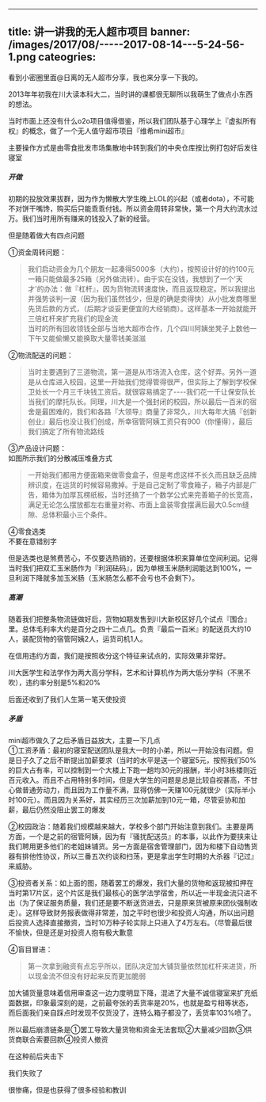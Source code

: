 
---
title: 讲一讲我的无人超市项目
banner: /images/2017/08/-----2017-08-14---5-24-56-1.png
cateogries: 
---
<!--kg-card-begin: markdown--><p>看到小密圈里面@日离的无人超市分享，我也来分享一下我的。</p>
<p>2013年年初我在川大读本科大二，当时讲的课都很无聊所以我萌生了做点小东西的想法。</p>
<p>当时市面上还没有什么o2o项目值得借鉴，所以我们团队基于心理学上『虚拟所有权』的概念，做了一个无人值守超市项目『维希mini超市』</p>
<p>主要操作方式是由零食批发市场集散地中转到我们的中央仓库按比例打包好后发往寝室</p>
<h5 id="">开做</h5>
<p>初期的投放效果拔群，因为作为懒散大学生晚上LOL的兴起（或者dota），不可能不对饼干嘴馋，购买后只能乖乖付钱。所以资金周转非常快，第一个月大约流水过万。我们当时用所有赚来的钱投入了新的经营。</p>
<p>但是随着做大有四点问题</p>
<p>①资金周转问题：</p>
<blockquote>
<p>我们启动资金为几个朋友一起凑得5000多（大约），按照设计好的约100元一箱只能做最多25箱（另外做流转）。由于实在没钱，我想到了一个'天才'的办法：做『杠杆』，因为货物流转速度快，而且返现稳定。所以我提出并强势谈判一波（因为我们虽然钱少，但是的确是卖得快）从小批发商哪里先货后款的方式，（后期才谈妥更便宜的大经销商）。这样基本一开始就能开三倍杠杆来扩充我们的现金流<br>
<img src="/images/2017/08/IMG_20130526_151914.jpg" alt="" loading="lazy"><br>
当时的所有回收领钱全部与当地大超市合作，几个四川阿姨坐凳子上数他一下午又能偷懒又能换取大量零钱美滋滋</p>
</blockquote>
<p>②物流配送的问题：</p>
<blockquote>
<p>当时主要遇到了三道物流，第一道是从市场流入仓库，这个好弄。另外一道是从仓库进入校园，这里一开始我们觉得管得很严，但实际上了解到学校保卫处长一个月三千块钱工资后。就很容易搞定了----我们花一千让保安队长当我们的摩托队长。同理，川大是一个强封闭的校园，所以最后一百米的宿舍是最困难的，我们和各路『大领导』商量了非常久，川大每年大搞『创新创业』最后也没让我们创成，所幸宿管阿姨工资只有900（你懂得），最后我们搞定了所有物流路线</p>
</blockquote>
<p>③产品设计问题：<br>
<img src="/images/2017/08/thumbnail.jpeg" alt="" loading="lazy"><br>
如图所示我们的分散减压堆叠方式</p>
<blockquote>
<p>一开始我们都用方便面箱来做零食盒子，但是考虑这样不长久而且缺乏品牌辨识度，在运货的时候容易撒掉。于是自己定制了零食箱子，箱子内部是广告，箱体为加厚瓦楞纸板，当时还搞了一个数学公式来完善箱子的长宽高，满足无论怎么摆放都左右重量对称、市面上盒装零食摆满后最大0.5cm缝隙、总体积最小三个条件。</p>
</blockquote>
<p>④零食选类<br>
<img src="/images/2017/08/IMG_20130509_124939.jpg" alt="" loading="lazy"><br>
不要在意错别字</p>
<p>但是选类也是煞费苦心，不仅要选热销的，还要根据体积来算单位空间利润。记得当时我们把双汇玉米肠作为『利润砝码』，因为单根玉米肠利润能达到100%，一旦利润下降就多加玉米肠（玉米肠怎么都不会亏也不会剩下）。</p>
<h5 id="">高潮</h5>
<p>随着我们把整条物流链做好后，货物如期发售到川大新校区好几个试点『围合』里。总体毛利率大约是百分之四十二点几。负责『最后一百米』的配送员大约10人，装配货物的宿管阿姨2人，运货司机1人。</p>
<p>在信用违约方面，我们是按照收分这个特征来试点的，实际效果非常好。</p>
<p>川大医学生和法学作为两大高分学科，艺术和计算机作为两大低分学科（不黑不吹），违约率分别是5%和20%</p>
<p>后面还收到了我们人生第一笔天使投资</p>
<h5 id="">矛盾</h5>
<p>mini超市做久了之后矛盾日益放大，主要一下几点<br>
<img src="/images/2017/08/-----.png" alt="" loading="lazy"><br>
①工资矛盾：最初的寝室配送团队是我大一时的小弟，所以一开始没有问题。但是日子久了之后不断提出加薪要求（当时的水平是送一个寝室5元，按照我们50%的巨大占有率，可以控制到一个大楼上下跑一趟均30元的报酬，半小时3栋楼则近百元收入。而且不占用特别多时间，但是大学生的问题是总是比较自视甚高，不甘心做普通劳动力，而且因为工作量不满，显得仿佛一天赚100元就很少（实际半小时100元）。而且因为关系好，其实经历三次加薪加到10元一箱，尽管妥协和加薪，最后仍然没阻止罢工的爆发</p>
<p>②校园政治：随着我们规模越来越大，学校多个部门开始注意到我们。主要是两方面，一个是之前的宿管阿姨，因为有『骚扰配送员』的本事，以此作为要挟来让我们聘用更多他们的老姐妹铺货。另一方面是宿舍管理部门，因为和楼下自动售货器有排他性协议，所以三番五次约谈和扫荡，更是拿出学生时期的大杀器『记过』来威胁。<br>
<img src="/images/2017/08/-----2017-08-14---5-24-56.png" alt="" loading="lazy"></p>
<p>③投资者关系：如上面的图，随着罢工的爆发，我们大量的货物和返现被扣押在当时第17片区，这个片区是我们最核心的医学法学宿舍，所以近一半现金流只进不出（为了保证服务质量，我们还是要不断送货进去，只是原来货被原来团伙强制收走）。这样导致财务报表做得非常差，加之平时也很少和投资人沟通，所以出问题后投资人选择直接撤资，当时10万种子轮实际上只进入了4万左右。（尽管最后很不愉快，但是还是对投资人抱有极大歉意</p>
<p>④盲目冒进：</p>
<blockquote>
<p>第一次拿到融资有点忘乎所以，团队决定加大铺货量依然加杠杆来进货，所以现金流不但没有好起来反而更加脆弱</p>
</blockquote>
<p>加大铺货量意味着信用审查这一边力度明显下降，混进了大量不诚信寝室来扩充纸面数据，印象最深刻的是，之前最夸张的丢货率是20%，也就是盈亏相等状态，而后面我们亲自踩点时发现不仅货没了，连特么箱子都没了，丢货率103%喷了。</p>
<p>所以最后崩溃链条是①罢工导致大量货物和资金无法套现②大量减少回款③供货商联合索要回款④投资人撤资</p>
<p>在这种前后夹击下</p>
<p>我们失败了</p>
<p>很惨痛，但是也获得了很多经验和教训</p>
<!--kg-card-end: markdown-->
    